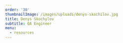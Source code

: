 ```yaml
---
order: '30'
thumbnailImage: /images/uploads/denys-skochilov.jpg
title: Denys Skochylov
subtitle: QA Engineer
menu:
  - resources
---
```


